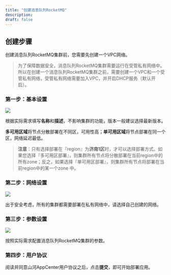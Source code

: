 ```yaml
---
title: "创建消息队列RocketMQ"
description: 
draft: false
---
```


## 创建步骤

创建消息队列RocketMQ集群前，您需要先创建一个VPC网络。

> 为了保障数据安全，消息队列RocketMQ集群需要运行在受管私有网络中。所以在创建一个消息队列RocketMQ集群之前，需要创建一个VPC和一个受管私有网络，受管私有网络需要加入VPC，并开启DHCP服务（默认开启）。

### 第一步：基本设置

![](../../_images/base_setup.png)

根据实际需求填写**名称**和**描述**，不影响集群的功能，版本一般建议选择最新版本。

**多可用区域**将节点分散部署在不同区，可用性高；**单可用区域**将节点部署在同一个区，网络延迟最低。

> **注意**：只有选择部署在『region』为**济南1区**时，才可以选择部署方式。如果您选择『多可用区部署』，则集群所有节点将分散部署在当前region中的所有zone；反之，如果选择『单可用区部署』，则集群所有节点将部署在当前region中的某一个zone 中。


### 第二步：网络设置

![](../../_images/network_setup.png)

出于安全考虑，所有的集群都需要部署在私有网络中，请选择自己创建的网络。

### 第三步：参数设置

![](../../_images/sevice_parameter.png)

按照实际需求配置消息队列RocketMQ集群的参数。

### 第四步：用户协议

阅读并同意山河AppCenter用户协议之后，点击**提交**，即可开始部署应用。
